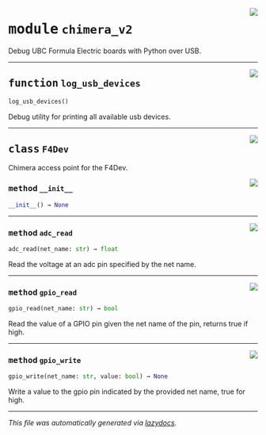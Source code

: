 <!-- markdownlint-disable -->

<a href="https://github.com/UBCFormulaElectric/Consolidated-Firmware/tree/master/firmware/chimera_v2/chimera_v2.py#L0"><img align="right" style="float:right;" src="https://img.shields.io/badge/-source-cccccc?style=flat-square"></a>

# <kbd>module</kbd> `chimera_v2`
Debug UBC Formula Electric boards with Python over USB. 


---

<a href="https://github.com/UBCFormulaElectric/Consolidated-Firmware/tree/master/firmware/chimera_v2/chimera_v2.py#L18"><img align="right" style="float:right;" src="https://img.shields.io/badge/-source-cccccc?style=flat-square"></a>

## <kbd>function</kbd> `log_usb_devices`

```python
log_usb_devices()
```

Debug utility for printing all available usb devices. 


---

<a href="https://github.com/UBCFormulaElectric/Consolidated-Firmware/tree/master/firmware/chimera_v2/chimera_v2.py#L181"><img align="right" style="float:right;" src="https://img.shields.io/badge/-source-cccccc?style=flat-square"></a>

## <kbd>class</kbd> `F4Dev`
Chimera access point for the F4Dev. 

<a href="https://github.com/UBCFormulaElectric/Consolidated-Firmware/tree/master/firmware/chimera_v2/chimera_v2.py#L183"><img align="right" style="float:right;" src="https://img.shields.io/badge/-source-cccccc?style=flat-square"></a>

### <kbd>method</kbd> `__init__`

```python
__init__() → None
```








---

<a href="https://github.com/UBCFormulaElectric/Consolidated-Firmware/tree/master/firmware/chimera_v2/chimera_v2.py#L168"><img align="right" style="float:right;" src="https://img.shields.io/badge/-source-cccccc?style=flat-square"></a>

### <kbd>method</kbd> `adc_read`

```python
adc_read(net_name: str) → float
```

Read the voltage at an adc pin specified by the net name. 

---

<a href="https://github.com/UBCFormulaElectric/Consolidated-Firmware/tree/master/firmware/chimera_v2/chimera_v2.py#L137"><img align="right" style="float:right;" src="https://img.shields.io/badge/-source-cccccc?style=flat-square"></a>

### <kbd>method</kbd> `gpio_read`

```python
gpio_read(net_name: str) → bool
```

Read the value of a GPIO pin given the net name of the pin, returns true if high. 

---

<a href="https://github.com/UBCFormulaElectric/Consolidated-Firmware/tree/master/firmware/chimera_v2/chimera_v2.py#L152"><img align="right" style="float:right;" src="https://img.shields.io/badge/-source-cccccc?style=flat-square"></a>

### <kbd>method</kbd> `gpio_write`

```python
gpio_write(net_name: str, value: bool) → None
```

Write a value to the gpio pin indicated by the provided net name, true for high. 




---

_This file was automatically generated via [lazydocs](https://github.com/ml-tooling/lazydocs)._
